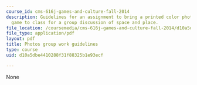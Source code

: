 ```yaml
---
course_id: cms-616j-games-and-culture-fall-2014
description: Guidelines for an assignment to bring a printed color photo ofwhere you
  game to class for a group discussion of space and place.
file_location: /coursemedia/cms-616j-games-and-culture-fall-2014/d10a5dbe4410288f31f88325b1e93ecf_MITCMS_616JF14_WorkGuide.pdf
file_type: application/pdf
layout: pdf
title: Photos group work guidelines
type: course
uid: d10a5dbe4410288f31f88325b1e93ecf

---
```

None